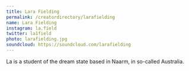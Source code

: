 ```yaml
---
title: Lara Fielding
permalink: /creatordirectory/larafielding
name: Lara Fielding
instagram: la.field
twitter: la1field
photo: larafielding.jpg
soundcloud: https://soundcloud.com/larafielding
---
```

La is a student of the dream state based in Naarm, in so-called Australia.